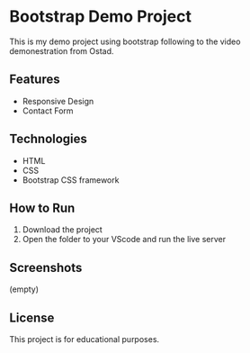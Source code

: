 # Bootstrap Demo Project

This is my demo project using bootstrap following to the video demonestration from Ostad.

## Features
- Responsive Design
- Contact Form

## Technologies
- HTML
- CSS
- Bootstrap CSS framework 

## How to Run
1. Download the project
2. Open the folder to your VScode and run the live server


## Screenshots

(empty)


## License

This project is for educational purposes.